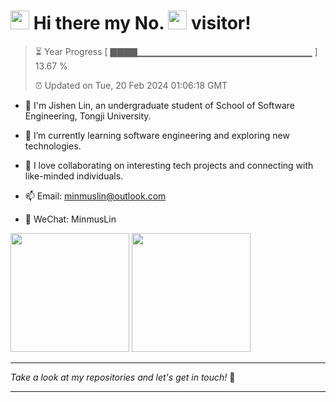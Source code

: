 <h1>
  <img src="https://emojis.slackmojis.com/emojis/images/1531849430/4246/blob-sunglasses.gif?1531849430" height="30"/>
  Hi there my No.
  <img src="https://profile-counter.glitch.me/MinmusLin/count.svg" height="30"/>
  visitor!
</h1>

> ⏳ Year Progress [ ▇▇▇▇▁▁▁▁▁▁▁▁▁▁▁▁▁▁▁▁▁▁▁▁▁▁▁▁▁▁ ] 13.67 %
>
> ⏰ Updated on Tue, 20 Feb 2024 01:06:18 GMT

* 🚀 I'm Jishen Lin, an undergraduate student of School of Software Engineering, Tongji University.

* 🌱 I’m currently learning software engineering and exploring new technologies.

* 🔭 I love collaborating on interesting tech projects and connecting with like-minded individuals.

* 📫 Email: minmuslin@outlook.com

* 💬 WeChat: MinmusLin

<div>
  <img src="https://github-readme-stats.vercel.app/api?username=MinmusLin&show_icons=true&theme=tokyonight&count_private=true" height="190"/>
  <img src="https://github-readme-stats.vercel.app/api/top-langs/?username=MinmusLin&theme=tokyonight&layout=compact" height="190"/>
</div>


<!-- waka-box start -->

<!-- waka-box end -->

---

_Take a look at my repositories and let's get in touch!_ 🥰

---
